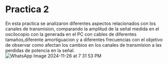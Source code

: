 # Practica 2
En esta practica se analizaron diferentes aspectos relacionados con los canales de transmision, comparando la amplitud de la señal medida en el oscilocopio con la generada en el PC con cables de diferentes tamaños,diferente amortiguacion y a diferentes frecuencias con el objetivo de observar como afectan los cambios en los canales de transmision a las perdidas de potencia en la señal.
![WhatsApp Image 2024-11-26 at 7 31 53 PM](https://github.com/user-attachments/assets/46158ec4-b894-4b57-85dd-8464fc433afb)
